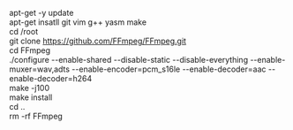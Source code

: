 apt-get -y update <br />
apt-get insatll git vim g++ yasm make  <br />
cd /root <br />
git clone https://github.com/FFmpeg/FFmpeg.git <br />
cd FFmpeg <br />
./configure --enable-shared --disable-static --disable-everything --enable-muxer=wav,adts --enable-encoder=pcm_s16le --enable-decoder=aac --enable-decoder=h264 <br />
make -j100 <br />
make install <br />
cd .. <br />
rm -rf FFmpeg <br />
